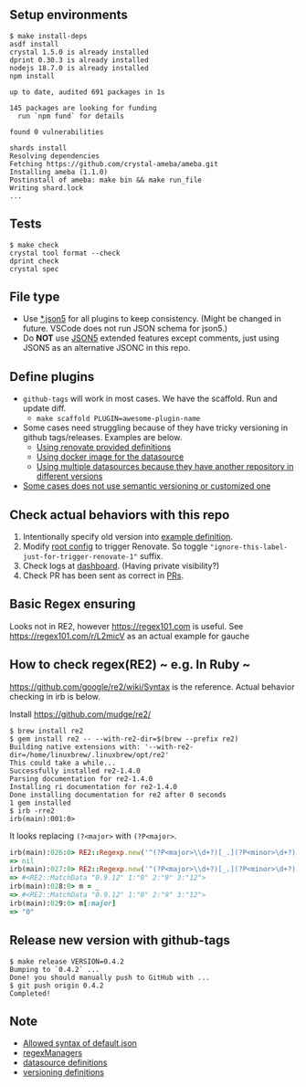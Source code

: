 ## Setup environments

```console
$ make install-deps
asdf install
crystal 1.5.0 is already installed
dprint 0.30.3 is already installed
nodejs 18.7.0 is already installed
npm install

up to date, audited 691 packages in 1s

145 packages are looking for funding
  run `npm fund` for details

found 0 vulnerabilities

shards install
Resolving dependencies
Fetching https://github.com/crystal-ameba/ameba.git
Installing ameba (1.1.0)
Postinstall of ameba: make bin && make run_file
Writing shard.lock
...
```

## Tests

```console
$ make check
crystal tool format --check
dprint check
crystal spec
```

## File type

- Use [*.json5](https://github.com/renovatebot/renovate/issues/16001#issuecomment-1152568230) for all plugins to keep consistency. (Might be changed in future. VSCode does not run JSON schema for json5.)
- Do **NOT** use [JSON5](https://json5.org/) extended features except comments, just using JSON5 as an alternative JSONC in this repo.

## Define plugins

- `github-tags` will work in most cases. We have the scaffold. Run and update diff.
  - `make scaffold PLUGIN=awesome-plugin-name`
- Some cases need struggling because of they have tricky versioning in github tags/releases. Examples are below.
  - [Using renovate provided definitions](plugins/ruby.json5)
  - [Using docker image for the datasource](plugins/gauche.json5)
  - [Using multiple datasources because they have another repository in different versions](plugins/scala.json5)
- [Some cases does not use semantic versioning or customized one](plugins/clojure.json5)

## Check actual behaviors with this repo

1. Intentionally specify old version into [example definition](examples/.tool-versions).
2. Modify [root config](renovate.json) to trigger Renovate. So toggle `"ignore-this-label-just-for-trigger-renovate-1"` suffix.
3. Check logs at [dashboard](https://app.renovatebot.com/dashboard#github/kachick/renovate-config-asdf). (Having private visibility?)
4. Check PR has been sent as correct in [PRs](https://github.com/kachick/renovate-config-asdf/pulls).

## Basic Regex ensuring

Looks not in RE2, however https://regex101.com is useful. See https://regex101.com/r/L2micV as an actual example for gauche

## How to check regex(RE2) ~ e.g. In Ruby ~

https://github.com/google/re2/wiki/Syntax is the reference.
Actual behavior checking in irb is below.

Install https://github.com/mudge/re2/

```console
$ brew install re2
$ gem install re2 -- --with-re2-dir=$(brew --prefix re2)
Building native extensions with: '--with-re2-dir=/home/linuxbrew/.linuxbrew/opt/re2'
This could take a while...
Successfully installed re2-1.4.0
Parsing documentation for re2-1.4.0
Installing ri documentation for re2-1.4.0
Done installing documentation for re2 after 0 seconds
1 gem installed
$ irb -rre2
irb(main):001:0>
```

It looks replacing `(?<major>` with `(?P<major>`.

```ruby
irb(main):026:0> RE2::Regexp.new('^(?P<major>\\d+?)[_.](?P<minor>\d+?)[_.](?P<patch>\d+)$').match('0_9-12')
=> nil
irb(main):027:0> RE2::Regexp.new('^(?P<major>\\d+?)[_.](?P<minor>\d+?)[_.](?P<patch>\d+)$').match('0.9.12')
=> #<RE2::MatchData "0.9.12" 1:"0" 2:"9" 3:"12">
irb(main):028:0> m = _
=> #<RE2::MatchData "0.9.12" 1:"0" 2:"9" 3:"12">
irb(main):029:0> m[:major]
=> "0"
```

## Release new version with github-tags

```console
$ make release VERSION=0.4.2
Bumping to `0.4.2` ...
Done! you should manually push to GitHub with ...
$ git push origin 0.4.2
Completed!
```

## Note

- [Allowed syntax of default.json](https://docs.renovatebot.com/config-presets/)
- [regexManagers](https://docs.renovatebot.com/modules/manager/regex/)
- [datasource definitions](https://github.com/renovatebot/renovate/tree/2e957baed962d65cb8e40136edc142af6014ad95/lib/modules/datasource)
- [versioning definitions](https://github.com/renovatebot/renovate/tree/2e957baed962d65cb8e40136edc142af6014ad95/lib/modules/versioning)
